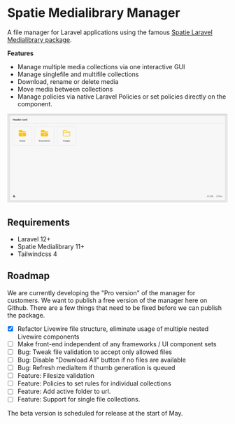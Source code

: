 # Spatie Medialibrary Manager
A file manager for Laravel applications using the famous [Spatie Laravel Medialibrary package](https://github.com/spatie/laravel-medialibrary).

**Features**
- Manage multiple media collections via one interactive GUI
- Manage singlefile and multifile collections
- Download, rename or delete media
- Move media between collections
- Manage policies via native Laravel Policies or set policies directly on the component.

![Manager](./manager.png)

## Requirements
- Laravel 12+
- Spatie Medialibrary 11+
- Tailwindcss 4

## Roadmap
We are currently developing the "Pro version" of the manager for customers. We want to publish a free version of the manager here on Github. There are a few things that need to be fixed before we can publish the package.

- [x] Refactor Livewire file structure, eliminate usage of multiple nested Livewire components
- [ ] Make front-end independent of any frameworks / UI component sets 
- [ ] Bug: Tweak file validation to accept only allowed files
- [ ] Bug: Disable "Download All" button if no files are available
- [ ] Bug: Refresh mediaItem if thumb generation is queued
- [ ] Feature: Filesize validation
- [ ] Feature: Policies to set rules for individual collections
- [ ] Feature: Add active folder to url.
- [ ] Feature: Support for single file collections.

The beta version is scheduled for release at the start of May.